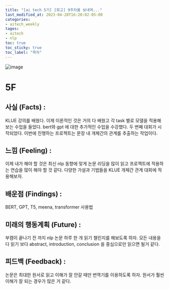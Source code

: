 ```yaml
---
title: "[ai tech 5기] [회고] 9주차를 보내며..."
last_modified_at: 2023-04-28T16:20:02-05:00
categories:
- aitech_weekly
tages:
- aitech
- nlp
toc: true
toc_sticky: true
toc_label: "목차"
---
```





![image](../../../image/aitech.png)

# 5F
## 사실 (Facts) :
KLUE 강의를 배웠다. 이제 이론적인 것은 거의 다 배웠고 각 task 별로 모델을 적용해보는 수업을 들었다. bert와 gpt 에 대한 추가적인 수업을 수강했다.
두 번째 대회가 시작되었다. 이번에 진행하는 프로젝트는 문장 내 개체간의 관계를 추출하는 작업이다. 

## 느낌 (Feeling) :
이제 내가 해야 할 것은 최신 nlp 동향에 맞게 논문 리딩을 많이 읽고 프로젝트에 적용하는 연습을 많이 해야 할 것 같다. 다양한 가설과 기법들을 KLUE 개체간 관계 대회에 적용해보자.  

## 배운점 (Findings) :
BERT, GPT, T5, meena, transformer 사용법

## 미래의 행동계획 (Future) :
부캠이 끝나기 전 까지 nlp 논문 하루 한 개 읽기 챌린지를 해보도록 하자. 모든 내용을 다 읽기 보다 abstract, introduction, conclusion 을 중심으로만 읽으면 될거 같다. 

## 피드백 (Feedback) :
논문은 최대한 원서로 읽고 이해가 잘 안갈 때만 번역기를 이용하도록 하자. 원서가 훨씬 이해가 잘 되는 경우가 많은 거 같다. 


